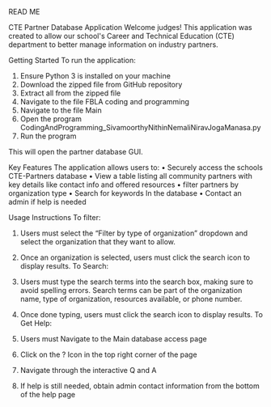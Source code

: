 READ ME 
 
CTE Partner Database Application 
Welcome judges! This application was created to allow our school's Career and Technical Education (CTE) department to better manage information on industry partners. 
 
Getting Started 
To run the application: 
1.	Ensure Python 3 is installed on your machine 
2.	Download the zipped file from GitHub repository 
3.	Extract all from the zipped file 
4.	Navigate to the file FBLA coding and programming 
5.	Navigate to the file Main 
6.	Open the program CodingAndProgramming_SivamoorthyNithinNemaliNiravJogaManasa.py 
7.	Run the program
 
This will open the partner database GUI. 
 
Key Features 
The application allows users to: 
•	Securely access the schools CTE-Partners database
•	View a table listing all community partners with key details like contact info and offered resources 
•	filter partners by organization type
•	Search for keywords In the database
•	Contact an admin if help is needed

Usage Instructions
To filter: 
1.	Users must select the “Filter by type of organization” dropdown and select the organization that they want to allow. 
2.	Once an organization is selected, users must click the search icon to display results. 
To Search: 
1.	Users must type the search terms into the search box, making sure to avoid spelling errors. Search terms can be part of the organization name, type of organization, resources available, or phone number. 

2.	Once done typing, users must click the search icon to display results. 
To Get Help:
1.	Users must Navigate to the Main database access page
2.	Click on the ? Icon in the top right corner of the page
3.	Navigate through the interactive Q and A
4.	If help is still needed, obtain admin contact information from the bottom of the help page
 
 

